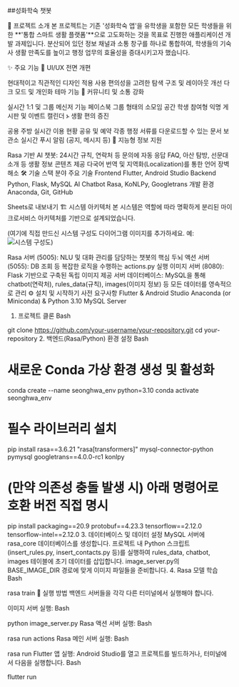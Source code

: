 ##성화학숙 챗봇


📖 프로젝트 소개
본 프로젝트는 기존 '성화학숙 앱'을 유학생을 포함한 모든 학생들을 위한 **'통합 스마트 생활 플랫폼'**으로 고도화하는 것을 목표로 진행한 애플리케이션 개발 과제입니다. 분산되어 있던 정보 채널과 소통 창구를 하나로 통합하여, 학생들의 기숙사 생활 만족도를 높이고 행정 업무의 효율성을 증대시키고자 했습니다.

✨ 주요 기능
🎨 UI/UX 전면 개편

현대적이고 직관적인 디자인 적용
사용 편의성을 고려한 탐색 구조 및 레이아웃 개선
다크 모드 및 개인화 테마 기능
💬 커뮤니티 및 소통 강화

실시간 1:1 및 그룹 메신저 기능
페이스북 그룹 형태의 소모임 공간
학생 참여형 익명 게시판 및 이벤트 캘린더
ኑ 생활 편의 증진

공용 주방 실시간 이용 현황 공유 및 예약
각종 행정 서류를 다운로드할 수 있는 문서 보관소
실시간 푸시 알림 (공지, 메시지 등)
🤖 지능형 정보 지원

Rasa 기반 AI 챗봇: 24시간 규칙, 연락처 등 문의에 자동 응답
FAQ, 아산 탐방, 선문대 소개 등 생활 정보 콘텐츠 제공
다국어 번역 및 지역화(Localization)를 통한 언어 장벽 해소
🛠️ 기술 스택
분야	주요 기술
Frontend	Flutter, Android Studio
Backend	Python, Flask, MySQL
AI Chatbot	Rasa, KoNLPy, Googletrans
개발 환경	Anaconda, Git, GitHub

Sheets로 내보내기
🏗️ 시스템 아키텍처
본 시스템은 역할에 따라 명확하게 분리된 마이크로서비스 아키텍처를 기반으로 설계되었습니다.

(여기에 직접 만드신 시스템 구성도 다이어그램 이미지를 추가하세요. 예: ![시스템 구성도](path/to/diagram.png))

Rasa 서버 (5005): NLU 및 대화 관리를 담당하는 챗봇의 핵심 두뇌
액션 서버 (5055): DB 조회 등 복잡한 로직을 수행하는 actions.py 실행
이미지 서버 (8080): Flask 기반으로 구축된 독립 이미지 제공 서버
데이터베이스: MySQL을 통해 chatbot(연락처), rules_data(규칙), images(이미지 정보) 등 모든 데이터를 영속적으로 관리
⚙️ 설치 및 시작하기
사전 요구사항
Flutter & Android Studio
Anaconda (or Miniconda) & Python 3.10
MySQL Server
1. 프로젝트 클론
Bash

git clone https://github.com/your-username/your-repository.git
cd your-repository
2. 백엔드(Rasa/Python) 환경 설정
Bash

# 새로운 Conda 가상 환경 생성 및 활성화
conda create --name seonghwa_env python=3.10
conda activate seonghwa_env

# 필수 라이브러리 설치
pip install rasa==3.6.21 "rasa[transformers]" mysql-connector-python pymysql googletrans==4.0.0-rc1 konlpy

# (만약 의존성 충돌 발생 시) 아래 명령어로 호환 버전 직접 명시
pip install packaging==20.9 protobuf==4.23.3 tensorflow==2.12.0 tensorflow-intel==2.12.0
3. 데이터베이스 및 데이터 설정
MySQL 서버에 rasa_core 데이터베이스를 생성합니다.
프로젝트 내 Python 스크립트(insert_rules.py, insert_contacts.py 등)를 실행하여 rules_data, chatbot, images 테이블에 초기 데이터를 삽입합니다.
image_server.py의 BASE_IMAGE_DIR 경로에 맞게 이미지 파일들을 준비합니다.
4. Rasa 모델 학습
Bash

rasa train
🚀 실행 방법
백엔드 서버들을 각각 다른 터미널에서 실행해야 합니다.

이미지 서버 실행:
Bash

python image_server.py
Rasa 액션 서버 실행:
Bash

rasa run actions
Rasa 메인 서버 실행:
Bash

rasa run
Flutter 앱 실행:
Android Studio를 열고 프로젝트를 빌드하거나, 터미널에서 다음을 실행합니다. <!-- end list -->
Bash

flutter run
